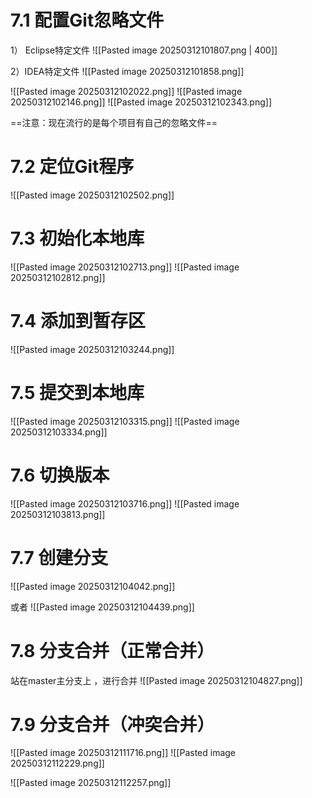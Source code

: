 # 7.1 配置Git忽略文件
1） Eclipse特定文件
![[Pasted image 20250312101807.png | 400]]

2）IDEA特定文件
![[Pasted image 20250312101858.png]]


![[Pasted image 20250312102022.png]]
![[Pasted image 20250312102146.png]]
![[Pasted image 20250312102343.png]]


==注意：现在流行的是每个项目有自己的忽略文件==
# 7.2 定位Git程序
![[Pasted image 20250312102502.png]]

# 7.3 初始化本地库
![[Pasted image 20250312102713.png]]
![[Pasted image 20250312102812.png]]

# 7.4 添加到暂存区
![[Pasted image 20250312103244.png]]
# 7.5 提交到本地库
![[Pasted image 20250312103315.png]]
![[Pasted image 20250312103334.png]]
# 7.6 切换版本
![[Pasted image 20250312103716.png]]
![[Pasted image 20250312103813.png]]

# 7.7 创建分支
![[Pasted image 20250312104042.png]]

或者
![[Pasted image 20250312104439.png]]

# 7.8 分支合并（正常合并）
站在master主分支上 ，进行合并
![[Pasted image 20250312104827.png]]

# 7.9 分支合并（冲突合并）

![[Pasted image 20250312111716.png]]
![[Pasted image 20250312112229.png]]

![[Pasted image 20250312112257.png]]